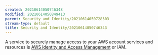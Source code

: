 ```yaml
---
created: 20210614050746348
modified: 20210614050849413
parent: Security and Identity/20210614050728303
stream-type: default
title: Security and Identity/20210614050746343
---
```

A service to securely manage access to your AWS account services and resources is <a href="#AWS%20Identity%20and%20Access%20Management" class="tc-tiddlylink tc-tiddlylink-resolves">AWS Identity and Access Management</a> or IAM.
